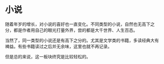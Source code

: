 # 小说

随着年岁的增长，对小说的喜好也一直变化。不同类型的小说，自然也无高下之分，都是作者用自己的眼光打量外界，尝的都是大千世界、人生百态。

当然了，同一类型的小说还是有高下之分的。尤其是文学类的书籍，多读经典大有裨益。有些书籍读过之后并无余味，这里也就不再记录。

但是总的来说，这一板块终究是比较轻松的。

